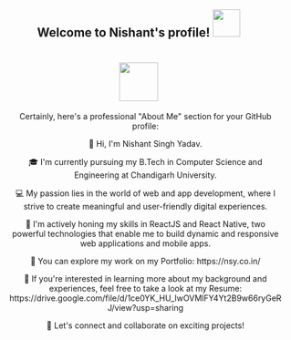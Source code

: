 <h2 align="center">
  Welcome to Nishant's profile!
  <img src="https://media4.giphy.com/media/dSZeGNWkA0pk4/giphy.gif" width="48">
</h2>

<h1 align="center"><img src="https://media0.giphy.com/media/GHwS8CO6u59bUqThTd/giphy.gif?cid=ecf05e47qpyrjtvatju5iap3e6ig41smifjy688ufzvyt1dr&rid=giphy.gif&ct=s" width="68" /></h1>
<ul align="center">
 
<p>Certainly, here's a professional "About Me" section for your GitHub profile:</p>

<p>👋 Hi, I'm Nishant Singh Yadav.</p>

<p>🎓 I'm currently pursuing my B.Tech in Computer Science and Engineering at Chandigarh University.</p>

<p>💻 My passion lies in the world of web and app development, where I strive to create meaningful and user-friendly digital experiences.</p>

<p>🌟 I'm actively honing my skills in ReactJS and React Native, two powerful technologies that enable me to build dynamic and responsive web applications and mobile apps.</p>

<p>📂 You can explore my work on my Portfolio: https://nsy.co.in/</p>

<p>📄 If you're interested in learning more about my background and experiences, feel free to take a look at my Resume: https://drive.google.com/file/d/1ce0YK_HU_IwOVMlFY4Yt2B9w66ryGeRJ/view?usp=sharing </p>

<p>🚀 Let's connect and collaborate on exciting projects! </p>

</ul>

<!---
yadavNishant2020/yadavNishant2020 is a ✨ special ✨ repository because its `README.md` (this file) appears on your GitHub profile.
You can click the Preview link to take a look at your changes.
--->
